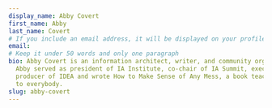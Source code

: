 ```yaml
---
display_name: Abby Covert
first_name: Abby
last_name: Covert
# If you include an email address, it will be displayed on your profile page
email: 
# Keep it under 50 words and only one paragraph
bio: Abby Covert is an information architect, writer, and community organizer.
  Abby served as president of IA Institute, co-chair of IA Summit, executive
  producer of IDEA and wrote How to Make Sense of Any Mess, a book teaching IA
  to everybody.
slug: abby-covert
---
```

